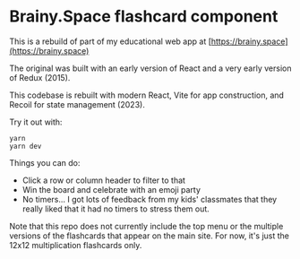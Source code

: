 # Brainy.Space flashcard component

This is a rebuild of part of my educational web app at [https://brainy.space](https://brainy.space)

The original was built with an early version of React and a very early version of Redux (2015).

This codebase is rebuilt with modern React, Vite for app construction, and Recoil for state management (2023).

Try it out with:

```
yarn
yarn dev
```

Things you can do:

- Click a row or column header to filter to that
- Win the board and celebrate with an emoji party
- No timers... I got lots of feedback from my kids' classmates that they
  really liked that it had no timers to stress them out.

Note that this repo does not currently include the top menu or the multiple versions of the flashcards that appear on the main site. For now, it's just the 12x12 multiplication flashcards only.
